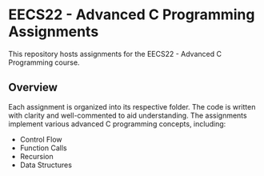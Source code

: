 # EECS22 - Advanced C Programming Assignments

This repository hosts assignments for the EECS22 - Advanced C Programming course.

## Overview

Each assignment is organized into its respective folder. The code is written with clarity and well-commented to aid understanding. The assignments implement various advanced C programming concepts, including:

- Control Flow
- Function Calls
- Recursion
- Data Structures
